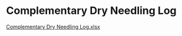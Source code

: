 # Complementary Dry Needling Log

[Complementary Dry Needling Log.xlsx](Complementary%20Dry%20Needling%20Log%20c8650bb5998940ee8d947f5e3d26f206/Complementary_Dry_Needling_Log.xlsx)